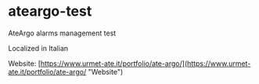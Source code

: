 # ateargo-test
AteArgo alarms management test

Localized in Italian

Website: [https://www.urmet-ate.it/portfolio/ate-argo/](https://www.urmet-ate.it/portfolio/ate-argo/ "Website")

